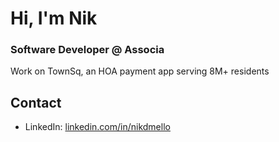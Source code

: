 # Hi, I'm Nik

### Software Developer @ Associa
Work on TownSq, an HOA payment app serving 8M+ residents

## Contact
- LinkedIn: [linkedin.com/in/nikdmello](https://www.linkedin.com/in/nikdmello/)
